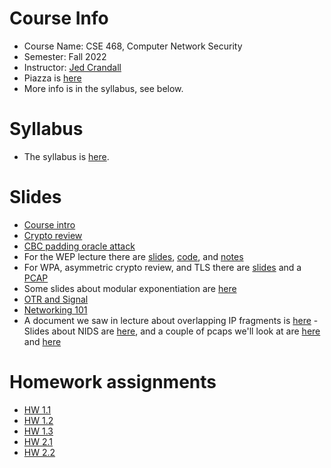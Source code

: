 

# Course Info

- Course Name: CSE 468, Computer Network Security
- Semester: Fall 2022
- Instructor: [Jed Crandall](https://jedcrandall.github.io)
- Piazza is [here](https://piazza.com/asu/fall2022/cse468)
- More info is in the syllabus, see below.

# Syllabus

- The syllabus is [here](https://jedcrandall.github.io/courses/cse468fall2022/syllabus.html).

# Slides

- [Course intro](courseintro.pdf)
- [Crypto review](cryptoreview.pdf)
- [CBC padding oracle attack](cbcpaddingoracle.pdf)
- For the WEP lecture there are [slides](wep/198fbe890b692e5296fcf7ad1b015e653ec9.pdf), [code](wep/rc4-3.py), and [notes](wep/notes.txt)
- For WPA, asymmetric crypto review, and TLS there are [slides](wpaassymerticandtls.pdf) and a [PCAP](tlsexample.pcapng)
- Some slides about modular exponentiation are [here](modularexp.pdf)
- [OTR and Signal](otrandsignal.pdf)
- [Networking 101](networking101.pdf)
- A document we saw in lecture about overlapping IP fragments is [here](33969.pdf)
-Slides about NIDS are [here](morereviewandsometomfoolery.pdf), and a couple of pcaps we'll look at are [here](arp.pcap) and [here](http.cap)

# Homework assignments

- [HW 1.1](hw1part1.html)
- [HW 1.2](hw1part2.html)
- [HW 1.3](hw1part3.html)
- [HW 2.1](hw2part1.html)
- [HW 2.2](hw2part2.html)


